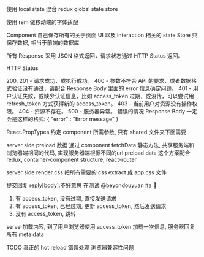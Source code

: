 
使用 local state 混合 redux global state store

使用 rem 做移动端的字体适配

Component 自己保存所有的关于页面 UI 以及 interaction 相关的 state
Store 只保存数据, 相当于前端的数据库



所有 Response 采用 JSON 格式返回，请求状态通过 HTTP Status 返回。

HTTP Status

200, 201 - 请求成功，或执行成功。
400 - 参数不符合 API 的要求、或者数据格式验证没有通过，请配合 Response Body 里面的 error 信息确定问题。
401 - 用户认证失败，或缺少认证信息，比如 access_token 过期，或没传，可以尝试用 refresh_token 方式获得新的 access_token。
403 - 当前用户对资源没有操作权限。
404 - 资源不存在。
500 - 服务器异常。
错误的情况 Response Body 一定会是这样的格式: { "error" : "Error message" }


React.PropTypes 约定 component 所需参数, 只有 shared 文件夹下面需要


server side preload 数据
通过 component fetchData 静态方法, 共享服务端和浏览器端相同的代码, 实现服务器端根据不同的url preload data
这个方案配合 redux, container-component structure, react-router

server side render css
把所有需要的 css extract 成 app.css 文件


提交回复
reply[body]:不好意思 在测试 @beyondouyuan #a :lollipop:

1. 有 access_token, 没有过期, 直接发送请求
2. 有 access_token, 已经过期, 更新 access_token, 然后发送请求
3. 没有 access_token, 跳转

server加载内容, 到了用户浏览器使用 access_token 加载一次信息, 服务器回复所有 meta data

<link rel="stylesheet" href="https://cdnjs.cloudflare.com/ajax/libs/font-awesome/4.6.3/css/font-awesome.min.css">


TODO
真正的 hot reload
错误处理
浏览器兼容性问题



